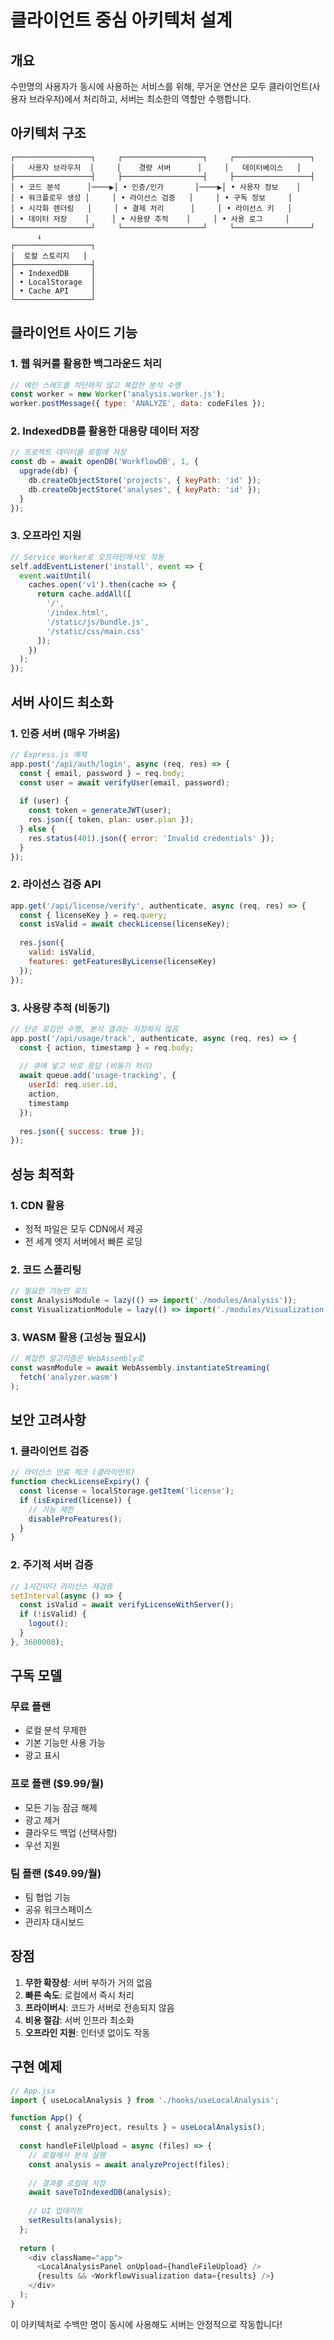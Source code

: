 # 클라이언트 중심 아키텍처 설계

## 개요
수만명의 사용자가 동시에 사용하는 서비스를 위해, 무거운 연산은 모두 클라이언트(사용자 브라우저)에서 처리하고, 서버는 최소한의 역할만 수행합니다.

## 아키텍처 구조

```
┌─────────────────┐     ┌──────────────────┐     ┌─────────────────┐
│   사용자 브라우저  │     │    경량 서버      │     │   데이터베이스   │
├─────────────────┤     ├──────────────────┤     ├─────────────────┤
│ • 코드 분석      │────▶│ • 인증/인가       │────▶│ • 사용자 정보    │
│ • 워크플로우 생성 │     │ • 라이선스 검증   │     │ • 구독 정보     │
│ • 시각화 렌더링   │     │ • 결제 처리      │     │ • 라이선스 키   │
│ • 데이터 저장    │     │ • 사용량 추적    │     │ • 사용 로그     │
└─────────────────┘     └──────────────────┘     └─────────────────┘
      ↓                                                      
┌─────────────────┐                                         
│  로컬 스토리지   │                                         
├─────────────────┤                                         
│ • IndexedDB     │                                         
│ • LocalStorage  │                                         
│ • Cache API     │                                         
└─────────────────┘                                         
```

## 클라이언트 사이드 기능

### 1. 웹 워커를 활용한 백그라운드 처리
```javascript
// 메인 스레드를 차단하지 않고 복잡한 분석 수행
const worker = new Worker('analysis.worker.js');
worker.postMessage({ type: 'ANALYZE', data: codeFiles });
```

### 2. IndexedDB를 활용한 대용량 데이터 저장
```javascript
// 프로젝트 데이터를 로컬에 저장
const db = await openDB('WorkflowDB', 1, {
  upgrade(db) {
    db.createObjectStore('projects', { keyPath: 'id' });
    db.createObjectStore('analyses', { keyPath: 'id' });
  }
});
```

### 3. 오프라인 지원
```javascript
// Service Worker로 오프라인에서도 작동
self.addEventListener('install', event => {
  event.waitUntil(
    caches.open('v1').then(cache => {
      return cache.addAll([
        '/',
        '/index.html',
        '/static/js/bundle.js',
        '/static/css/main.css'
      ]);
    })
  );
});
```

## 서버 사이드 최소화

### 1. 인증 서버 (매우 가벼움)
```javascript
// Express.js 예제
app.post('/api/auth/login', async (req, res) => {
  const { email, password } = req.body;
  const user = await verifyUser(email, password);
  
  if (user) {
    const token = generateJWT(user);
    res.json({ token, plan: user.plan });
  } else {
    res.status(401).json({ error: 'Invalid credentials' });
  }
});
```

### 2. 라이선스 검증 API
```javascript
app.get('/api/license/verify', authenticate, async (req, res) => {
  const { licenseKey } = req.query;
  const isValid = await checkLicense(licenseKey);
  
  res.json({ 
    valid: isValid,
    features: getFeaturesByLicense(licenseKey)
  });
});
```

### 3. 사용량 추적 (비동기)
```javascript
// 단순 로깅만 수행, 분석 결과는 저장하지 않음
app.post('/api/usage/track', authenticate, async (req, res) => {
  const { action, timestamp } = req.body;
  
  // 큐에 넣고 바로 응답 (비동기 처리)
  await queue.add('usage-tracking', {
    userId: req.user.id,
    action,
    timestamp
  });
  
  res.json({ success: true });
});
```

## 성능 최적화

### 1. CDN 활용
- 정적 파일은 모두 CDN에서 제공
- 전 세계 엣지 서버에서 빠른 로딩

### 2. 코드 스플리팅
```javascript
// 필요한 기능만 로드
const AnalysisModule = lazy(() => import('./modules/Analysis'));
const VisualizationModule = lazy(() => import('./modules/Visualization'));
```

### 3. WASM 활용 (고성능 필요시)
```javascript
// 복잡한 알고리즘은 WebAssembly로
const wasmModule = await WebAssembly.instantiateStreaming(
  fetch('analyzer.wasm')
);
```

## 보안 고려사항

### 1. 클라이언트 검증
```javascript
// 라이선스 만료 체크 (클라이언트)
function checkLicenseExpiry() {
  const license = localStorage.getItem('license');
  if (isExpired(license)) {
    // 기능 제한
    disableProFeatures();
  }
}
```

### 2. 주기적 서버 검증
```javascript
// 1시간마다 라이선스 재검증
setInterval(async () => {
  const isValid = await verifyLicenseWithServer();
  if (!isValid) {
    logout();
  }
}, 3600000);
```

## 구독 모델

### 무료 플랜
- 로컬 분석 무제한
- 기본 기능만 사용 가능
- 광고 표시

### 프로 플랜 ($9.99/월)
- 모든 기능 잠금 해제
- 광고 제거
- 클라우드 백업 (선택사항)
- 우선 지원

### 팀 플랜 ($49.99/월)
- 팀 협업 기능
- 공유 워크스페이스
- 관리자 대시보드

## 장점

1. **무한 확장성**: 서버 부하가 거의 없음
2. **빠른 속도**: 로컬에서 즉시 처리
3. **프라이버시**: 코드가 서버로 전송되지 않음
4. **비용 절감**: 서버 인프라 최소화
5. **오프라인 지원**: 인터넷 없이도 작동

## 구현 예제

```javascript
// App.jsx
import { useLocalAnalysis } from './hooks/useLocalAnalysis';

function App() {
  const { analyzeProject, results } = useLocalAnalysis();
  
  const handleFileUpload = async (files) => {
    // 로컬에서 분석 실행
    const analysis = await analyzeProject(files);
    
    // 결과를 로컬에 저장
    await saveToIndexedDB(analysis);
    
    // UI 업데이트
    setResults(analysis);
  };
  
  return (
    <div className="app">
      <LocalAnalysisPanel onUpload={handleFileUpload} />
      {results && <WorkflowVisualization data={results} />}
    </div>
  );
}
```

이 아키텍처로 수백만 명이 동시에 사용해도 서버는 안정적으로 작동합니다!